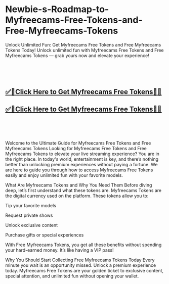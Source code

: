 # Newbie-s-Roadmap-to-Myfreecams-Free-Tokens-and-Free-Myfreecams-Tokens

Unlock Unlimited Fun: Get Myfreecams Free Tokens and Free Myfreecams Tokens Today!
Unlock unlimited fun with Myfreecams Free Tokens and Free Myfreecams Tokens — grab yours now and elevate your experience!

<br><br><br>
<b><h2><a href="https://searchoptima.org/myfreecams-tokens/">✅🎯Click Here to Get Myfreecams Free Tokens🎯✅</a>

</h2></b>

<b><h2><a href="https://searchoptima.org/myfreecams-tokens/">✅🎯Click Here to Get Myfreecams Free Tokens🎯✅</a>

</h2></b> <br><br><br>

Welcome to the Ultimate Guide for Myfreecams Free Tokens and Free Myfreecams Tokens
Looking for Myfreecams Free Tokens and Free Myfreecams Tokens to elevate your live streaming experience? You are in the right place. In today's world, entertainment is key, and there’s nothing better than unlocking premium experiences without paying a fortune. We are here to guide you through how to access Myfreecams Free Tokens easily and enjoy unlimited fun with your favorite models.

What Are Myfreecams Tokens and Why You Need Them
Before diving deep, let’s first understand what these tokens are. Myfreecams Tokens are the digital currency used on the platform. These tokens allow you to:

Tip your favorite models

Request private shows

Unlock exclusive content

Purchase gifts or special experiences

With Free Myfreecams Tokens, you get all these benefits without spending your hard-earned money. It’s like having a VIP pass!

Why You Should Start Collecting Free Myfreecams Tokens Today
Every minute you wait is an opportunity missed. Unlock a premium experience today. Myfreecams Free Tokens are your golden ticket to exclusive content, special attention, and unlimited fun without opening your wallet.

